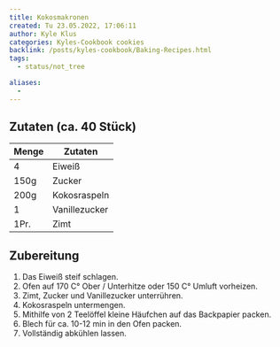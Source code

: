 ```yaml
---
title: Kokosmakronen
created: Tu 23.05.2022, 17:06:11
author: Kyle Klus
categories: Kyles-Cookbook cookies
backlink: /posts/kyles-cookbook/Baking-Recipes.html
tags:
  - status/not_tree

aliases:
  -
---
```


## Zutaten (ca. 40 Stück)

| Menge            | Zutaten                        |
| ---------------- | ------------------------------ |
| 4                | Eiweiß                         |
| 150g             | Zucker                         |
| 200g             | Kokosraspeln                   |
| 1                | Vanillezucker                  |
| 1Pr.             | Zimt                           |

## Zubereitung

1. Das Eiweiß steif schlagen.
2. Ofen auf 170 C° Ober / Unterhitze oder 150 C° Umluft vorheizen.
3. Zimt, Zucker und Vanillezucker unterrühren.
4. Kokosraspeln untermengen.
5. Mithilfe von 2 Teelöffel kleine Häufchen auf das Backpapier packen.
6. Blech für ca. 10-12 min in den Ofen packen.
7. Vollständig abkühlen lassen.
